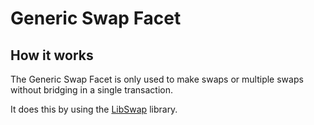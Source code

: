 # Generic Swap Facet

## How it works

The Generic Swap Facet is only used to make swaps or multiple swaps without bridging in a single transaction.

It does this by using the [LibSwap](./LibSwap.md) library.

